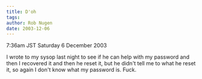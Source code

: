 ```yaml
---
title: D'oh
tags: 
author: Rob Nugen
date: 2003-12-06
---
```


<p class=date>7:36am JST Saturday 6 December 2003</p>

<p>I wrote to my sysop last night to see if he can help with my
  password and then I recovered it and then he reset it, but he
  didn't tell me to what he reset it, so again I don't know what my
  password is.  Fuck.</p>

